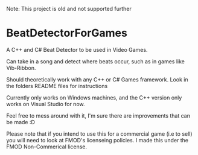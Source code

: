 Note: This project is old and not supported further

# BeatDetectorForGames
A C++ and C# Beat Detector to be used in Video Games. 

Can take in a song and detect where beats occur, such as in games like Vib-Ribbon.

Should theoretically work with any C++ or C# Games framework. Look in the folders README files for instructions

Currently only works on Windows machines, and the C++ version only works on Visual Studio for now.

Feel free to mess around with it, I'm sure there are improvements that can be made :D

Please note that if you intend to use this for a commercial game (i.e to sell) you will need to look at FMOD's licenseing policies. I made this under the FMOD Non-Commerical license.
